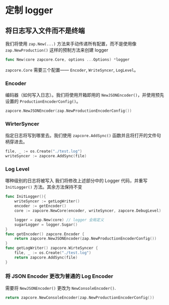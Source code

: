 # 定制 logger

## 将日志写入文件而不是终端

我们将使用 `zap.New(...)` 方法来手动传递所有配置，而不是使用像 `zap.NewProduction()` 这样的预制方法来创建 logger
~~~go
func New(core zapcore.Core, options ...Options) *logger
~~~
`zapcore.Core` 需要三个配置—— `Encoder`, `WriteSyncer`, `LogLevel`。
### Encoder

编码器（如何写入日志）。我们将使用开箱即用的 `NewJSONEncoder()`，并使用预先设置的 `ProductionEncoderConfig()`。

~~~go
zapcore.NewJSONEncoder(zap.NewProductionEncoderConfig())
~~~
### WirterSyncer

指定日志将写到哪里去。我们使用 `zapcore.AddSync()` 函数并且将打开的文件句柄穿进去。
~~~go
file, _ := os.Create("./test.log")
writeSyncer := zapcore.AddSync(file)
~~~
### Log Level

哪种级别的日志将被写入
我们将修改上述部分中的 Logger 代码，并重写 `InitLogger()` 方法。其余方法保持不变
~~~go
func InitLogger(){
	writeSyncer := getLogWriter()
	encoder := getEncoder()
	core := zapcore.NewCore(encoder, writeSyncer, zapcore.DebugLevel)

	logger = zap.New(core) // logger 全局定义
	sugarLogger = logger.Sugar()
}
func getEncoder() zapcore.Encoder {
	return zapcore.NewJSONEncoder(zap.NewProductionEncoderConfig())
}
func getLogWriter() zapcore.WirteSyncer {
	file, _ := os.Create("./test.log")
	return zapcore.AddSync(file)
}
~~~
### 将 JSON Encoder 更改为普通的 Log Encoder

需要将 `NewJSONEncoder()` 更改为 `NewConsoleEncoder()`.
~~~go
return zapcore.NewConsoleEncoder(zap.NewProductionEncoderConfig())
~~~
